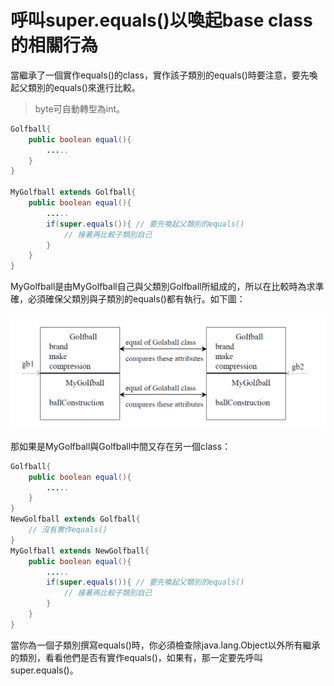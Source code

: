 # 呼叫super.equals()以喚起base class的相關行為

當繼承了一個實作equals()的class，實作該子類別的equals()時要注意，要先喚起父類別的equals()來進行比較。

> byte可自動轉型為int。

```java
Golfball{
	public boolean equal(){
		.....
	}
}

MyGolfball extends Golfball{
	public boolean equal(){
		.....
        if(super.equals()){ // 要先喚起父類別的equals()
        	// 接著再比較子類別自己
        }
	}
}
```

MyGolfball是由MyGolfball自己與父類別Golfball所組成的，所以在比較時為求準確，必須確保父類別與子類別的equals()都有執行。如下圖：

<img src='images/item13_001.png'/>

那如果是MyGolfball與Golfball中間又存在另一個class：

```java
Golfball{
	public boolean equal(){
		.....
	}
}
NewGolfball extends Golfball{
	// 沒有實作equals()
}
MyGolfball extends NewGolfball{
	public boolean equal(){
		.....
        if(super.equals()){ // 要先喚起父類別的equals()
        	// 接著再比較子類別自己
        }
	}
}
```

當你為一個子類別撰寫equals()時，你必須檢查除java.lang.Object以外所有繼承的類別，看看他們是否有實作equals()，如果有，那一定要先呼叫super.equals()。